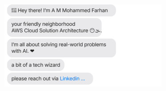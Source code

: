 
[![](https://github.com/farhanarakkal/farhanarakkal/blob/main/intro.svg)](https://www.linkedin.com/in/farhan-arakkal-3b5a66320)
